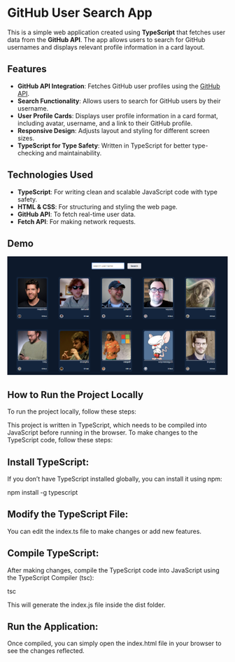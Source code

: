 # GitHub User Search App

This is a simple web application created using **TypeScript** that fetches user data from the **GitHub API**. The app allows users to search for GitHub usernames and displays relevant profile information in a card layout.

## Features

- **GitHub API Integration**: Fetches GitHub user profiles using the [GitHub API](https://docs.github.com/en/rest/users/users?apiVersion=2022-11-28).
- **Search Functionality**: Allows users to search for GitHub users by their username.
- **User Profile Cards**: Displays user profile information in a card format, including avatar, username, and a link to their GitHub profile.
- **Responsive Design**: Adjusts layout and styling for different screen sizes.
- **TypeScript for Type Safety**: Written in TypeScript for better type-checking and maintainability.

## Technologies Used

- **TypeScript**: For writing clean and scalable JavaScript code with type safety.
- **HTML & CSS**: For structuring and styling the web page.
- **GitHub API**: To fetch real-time user data.
- **Fetch API**: For making network requests.

## Demo

![GitHub User Search Demo](demo-screenshot.png)

## How to Run the Project Locally

To run the project locally, follow these steps:

This project is written in TypeScript, which needs to be compiled into JavaScript before running in the browser. To make changes to the TypeScript code, follow these steps:

## Install TypeScript:
If you don’t have TypeScript installed globally, you can install it using npm:

npm install -g typescript

## Modify the TypeScript File:
You can edit the index.ts file to make changes or add new features.

## Compile TypeScript:
After making changes, compile the TypeScript code into JavaScript using the TypeScript Compiler (tsc):

tsc

This will generate the index.js file inside the dist folder.

## Run the Application:
Once compiled, you can simply open the index.html file in your browser to see the changes reflected.
